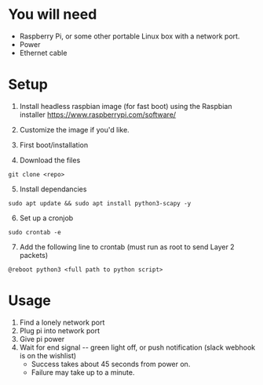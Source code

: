 # You will need
- Raspberry Pi, or some other portable Linux box with a network port.
- Power
- Ethernet cable

# Setup

1. Install headless raspbian image (for fast boot) using the Raspbian installer https://www.raspberrypi.com/software/
2. Customize the image if you'd like.
3. First boot/installation

4. Download the files
```
git clone <repo>
```

5. Install dependancies
```
sudo apt update && sudo apt install python3-scapy -y
```

6. Set up a cronjob
```
sudo crontab -e
```

7. Add the following line to crontab (must run as root to send Layer 2 packets)
```
@reboot python3 <full path to python script>
```

# Usage

1. Find a lonely network port
1. Plug pi into network port
1. Give pi power
1. Wait for end signal -- green light off, or push notification (slack webhook is on the wishlist)
    - Success takes about 45 seconds from power on.
    - Failure may take up to a minute.